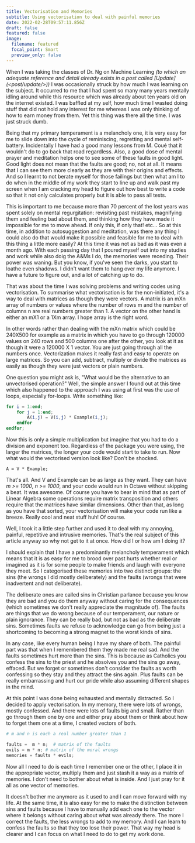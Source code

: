 ```yaml
---
title: Vectorisation and Memories
subtitle: Using vectorisation to deal with painful memories
date: 2022-02-28T09:57:11.856Z
draft: false
featured: false
image:
  filename: featured
  focal_point: Smart
  preview_only: false
---
```

When I was taking the classes of Dr. Ng on Machine Learning *(to which an adequate reference and detail already exists in a post called [Update] (<post/update/>))* I was occasionally struck by how much I was learning on the subject. It occurred to me that I had spent so many many years mentally idling around while this resource which was already about ten years old on the internet existed. I was baffled at my self, how much time I wasted doing stuff that did not hold any interest for me whereas I was only thinking of how to earn money from them. Yet this thing was there all the time. I was just struck dumb.

Being that my primary temperament is a melancholy one, it is very easy for me to slide down into the cycle of reminiscing, regretting and mental self-battery. Incidentally I have had a good many lessons from M. Coué that it wouldn't do to go back that road regardless. Also, a good dose of mental prayer and meditation helps one to see some of these faults in good light. Good light does not mean that the faults are good; no, not at all. It means that I can see them more clearly as they are with their origins and effects. And so I learnt to not berate myself for those failings but then what am I to do when in the middle of my work they start to line up and walk past my screen when I am cracking my head to figure out how best to write a code so that it not only calculates properly but it is able to pass all tests.

This is important to me because more than 70 percent of the lost years was spent solely on mental regurgitation: revisiting past mistakes, magnifying them and feeling bad about them, and thinking how they have made it impossible for me to move ahead. If only this, if only that! etc... So at this time, in addition to autosuggestion and meditation, was there any thing I could also do that would make it possible and feasible for me to deal with this thing a little more easily? At this time it was not as bad as it was even a month ago. With each passing day that I poured myself out into my studies and work while also doig the A&Ms I do, the memories were receding. Their power was waning. But you know, if you've seen the darks, you start to loathe even shadows. I didn't want them to hang over my life anymore. I have a future to figure out, and a lot of catching up to do.

That was about the time I was solving problems and writing codes using vectorisation. To summarise what vectorisation is for the non-initiated, it's a way to deal with matrices as though they were vectors. A matrix is an mXn array of numbers or values where the number of rows m and the number of columns n are real numbers greater than 1. A vector on the other hand is either an mX1 or a 1Xm array. I hope array is the right word.

In other words rather than dealing with the mXn matrix which could be 240X500 for example as a matrix in which you have to go through 120000 values on 240 rows and 500 columns one after the other, you look at it as though it were a 120000 X 1 vector. You are just going through all the numbers once. Vectorization makes it really fast and easy to operate on large matrices. So you can add, subtract, multiply or divide the matrices as easily as though they were just vectors or plain numbers.

One question you might ask is, "What would be the alternative to an unvectorised operation?" Well, the simple answer I found out at this time which also happened to the approach I was using at first was the use of loops, especially for-loops. Write something like:

```octave
for i = 1:end;
    for j = 1:end;
        A(i,j) = V(i,j) * Example(i,j);
    endfor
endfor;
```

Now this is only a simple multiplication but imagine that you had to do a division and exponent too. Regardless of the package you were using, the larger the matrices, the longer your code would start to take to run. Now what would the vectorised version look like? Don't be shocked.

```
A = V * Example;
```

That's all. And V and Example can be as large as they want. They can have *m >= 1000*, *n >= 1000*, and your code would run in Octave without skipping a beat. It was awesome. Of course you have to bear in mind that as part of Linear Algebra some operations require matrix transposition and others require that the matrices have similar dimensions. Other than that, as long as you have that sorted, your vectorisation will make your code run like a breeze. Really cool and neat stuff huh! Of course.

Well, I took it a little step further and used it to deal with my annoying, painful, repetitive and intrusive memories. That's the real subject of this article anyway so why not get to it at once. How did I or how am I doing it?

I should explain that I have a predominantly melancholy temperament which means that it is as easy for me to brood over past hurts whether real or imagined as it is for some people to make friends and laugh with everyone they meet. So I categorised these memories into two distinct groups: the sins (the wrongs I did mostly deliberately) and the faults (wrongs that were inadvertent and not deliberate).

The deliberate ones are called sins in Christian parlance because you know they are bad and you do them anyway without caring for the consequences (which sometimes we don't really appreciate the magnitude of). The faults are things that we do wrong because of our temperament, our nature or plain ignorance. They can be really bad, but not as bad as the deliberate sins. Sometimes faults we refuse to acknowledge can go from being just a shortcoming to  becoming a strong magnet to the worst kinds of sins.

In any case, like every human being I have my share of both. The painful part was that when I remembered them they made me real sad. And the faults sometimes hurt more than the sins. This is because as Catholics you confess the sins to the priest and he absolves you and the sins go away, effaced. But we forget or sometimes don't consider the faults as worth confessing so they stay and they attract the sins again. Plus faults can be really embarrassing and hurt our pride while also assuming different shapes in the mind.

At this point I was done being exhausted and mentally distracted. So I decided to apply vectorisation. In my memory, there were lots of wrongs, mostly confessed. And there were lots of faults big and small. Rather than go through them one by one and either pray about them or think about how to forget them one at a time, I created vectors of both.

```octave
# m and n is each a real number greater than 1

faults =  m * n;  # matrix of the faults
evils = m * n; # matrix of the moral wrongs 
memories = faults * evils;

```

Now all I need to do is each time I remember one or the other, I place it in the appropriate vector, multiply them and just stash it a way as a matrix of memories. I don't need to bother about what is inside. And I just pray for it all as one vector of memories.

It doesn't bother me anymore as it used to and I can move forward with my life. At the same time, it is also easy for me to make the distinction between sins and faults because I have to manually add each one to the vector where it belongs without caring about what was already there. The more I correct the faults, the less wrongs to add to my memory. And I can learn to confess the faults so that they too lose their power. That way my head is clearer and I can focus on what I need to do to get my work done.

